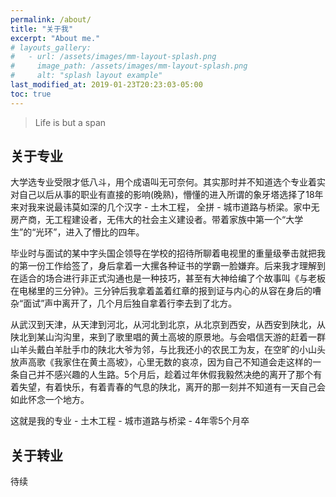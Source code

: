 ```yaml
---
permalink: /about/
title: "关于我"
excerpt: "About me."
# layouts_gallery:
#   - url: /assets/images/mm-layout-splash.png
#     image_path: /assets/images/mm-layout-splash.png
#     alt: "splash layout example"
last_modified_at: 2019-01-23T20:23:03-05:00
toc: true
---
```


> Life is but a span

## 关于专业
大学选专业受限才低八斗，用个成语叫无可奈何。其实那时并不知道选个专业着实对自己以后从事的职业有直接的影响(晚熟)，懵懂的进入所谓的象牙塔选择了18年来对我来说最讳莫如深的几个汉字 - 土木工程， 全拼 - 城市道路与桥梁。家中无房产商，无工程建设者，无伟大的社会主义建设者。带着家族中第一个“大学生”的“光环”，进入了懵比的四年。

毕业时与面试的某中字头国企领导在学校的招待所聊着电视里的重量级拳击就把我的第一份工作给签了，身后拿着一大摞各种证书的学霸一脸嫌弃。后来我才理解到在适合的场合进行非正式沟通也是一种技巧，甚至有大神给编了个故事叫《与老板在电梯里的三分钟》。三分钟后我拿着盖着红章的报到证与内心的从容在身后的嘈杂“面试”声中离开了，几个月后独自拿着行李去到了北方。

从武汉到天津，从天津到河北，从河北到北京，从北京到西安，从西安到陕北，从陕北到某山沟沟里，来到了歌里唱的黄土高坡的原景地。与会唱信天游的赶着一群山羊头戴白羊肚手巾的陕北大爷为邻，与比我还小的农民工为友，在空旷的小山头放声高歌《我家住在黄土高坡》，心里无数的哀凉，因为自己不知道会走这样的一条自己并不感兴趣的人生路。5个月后，趁着过年休假我毅然决绝的离开了那个有着失望，有着快乐，有着青春的气息的陕北，离开的那一刻并不知道有一天自己会如此怀念一个地方。

这就是我的专业 - 土木工程 - 城市道路与桥梁 - 4年零5个月卒

## 关于转业

待续

